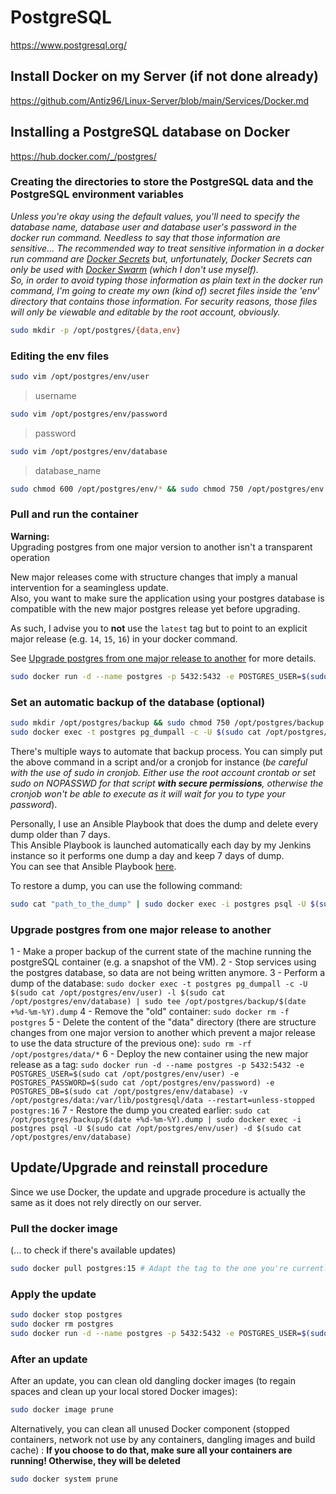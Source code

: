 # PostgreSQL

<https://www.postgresql.org/>

## Install Docker on my Server (if not done already)

<https://github.com/Antiz96/Linux-Server/blob/main/Services/Docker.md>

## Installing a PostgreSQL database on Docker

<https://hub.docker.com/_/postgres/>

### Creating the directories to store the PostgreSQL data and the PostgreSQL environment variables

*Unless you're okay using the default values, you'll need to specify the database name, database user and database user's password in the docker run command. Needless to say that those information are sensitive... The recommended way to treat sensitive information in a docker run command are [Docker Secrets](https://docs.docker.com/engine/swarm/secrets/) but, unfortunately, Docker Secrets can only be used with [Docker Swarm](https://www.sumologic.com/glossary/docker-swarm/) (which I don't use myself).*  
*So, in order to avoid typing those information as plain text in the docker run command, I'm going to create my own (kind of) secret files inside the 'env' directory that contains those information. For security reasons, those files will only be viewable and editable by the root account, obviously.*

```bash
sudo mkdir -p /opt/postgres/{data,env}
```

### Editing the env files

```bash
sudo vim /opt/postgres/env/user
```

> username

```bash
sudo vim /opt/postgres/env/password
```

> password

```bash
sudo vim /opt/postgres/env/database
```

> database_name

```bash
sudo chmod 600 /opt/postgres/env/* && sudo chmod 750 /opt/postgres/env
```

### Pull and run the container

**Warning:**  
Upgrading postgres from one major version to another isn't a transparent operation

New major releases come with structure changes that imply a manual intervention for a seamingless update.  
Also, you want to make sure the application using your postgres database is compatible with the new major postgres release yet before upgrading.

As such, I advise you to **not** use the `latest` tag but to point to an explicit major release (e.g. `14`, `15`, `16`) in your docker command.

See [Upgrade postgres from one major release to another](#upgrade-postgres-from-one-major-release-to-another) for more details.

```bash
sudo docker run -d --name postgres -p 5432:5432 -e POSTGRES_USER=$(sudo cat /opt/postgres/env/user) -e POSTGRES_PASSWORD=$(sudo cat /opt/postgres/env/password) -e POSTGRES_DB=$(sudo cat /opt/postgres/env/database) -v /opt/postgres/data:/var/lib/postgresql/data --restart=unless-stopped postgres:15
```

### Set an automatic backup of the database (optional)

```bash
sudo mkdir /opt/postgres/backup && sudo chmod 750 /opt/postgres/backup #Creating the directory to store backup in with secure permissions
sudo docker exec -t postgres pg_dumpall -c -U $(sudo cat /opt/postgres/env/user) -l $(sudo cat /opt/postgres/env/database) | sudo tee /opt/postgres/backup/$(date +%d-%m-%Y).dump > /dev/null #Performing a dump manually
```

There's multiple ways to automate that backup process. You can simply put the above command in a script and/or a cronjob for instance (*be careful with the use of sudo in cronjob. Either use the root account crontab or set sudo on NOPASSWD for that script **with secure permissions**, otherwise the cronjob won't be able to execute as it will wait for you to type your password*).

Personally, I use an Ansible Playbook that does the dump and delete every dump older than 7 days.  
This Ansible Playbook is launched automatically each day by my Jenkins instance so it performs one dump a day and keep 7 days of dump.  
You can see that Ansible Playbook [here](https://github.com/Antiz96/Linux-Server/blob/main/Ansible-Playbooks/roles/dump_db/tasks/main.yml).

To restore a dump, you can use the following command:

```bash
sudo cat "path_to_the_dump" | sudo docker exec -i postgres psql -U $(sudo cat /opt/postgres/env/user) -d $(sudo cat /opt/postgres/env/database)
```

### Upgrade postgres from one major release to another

1 - Make a proper backup of the current state of the machine running the postgreSQL container (e.g. a snapshot of the VM).
2 - Stop services using the postgres database, so data are not being written anymore.
3 - Perform a dump of the database: `sudo docker exec -t postgres pg_dumpall -c -U $(sudo cat /opt/postgres/env/user) -l $(sudo cat /opt/postgres/env/database) | sudo tee /opt/postgres/backup/$(date +%d-%m-%Y).dump`
4 - Remove the "old" container: `sudo docker rm -f postgres`
5 - Delete the content of the "data" directory (there are structure changes from one major version to another which prevent a major release to use the data structure of the previous one): `sudo rm -rf /opt/postgres/data/*`
6 - Deploy the new container using the new major release as a tag: `sudo docker run -d --name postgres -p 5432:5432 -e POSTGRES_USER=$(sudo cat /opt/postgres/env/user) -e POSTGRES_PASSWORD=$(sudo cat /opt/postgres/env/password) -e POSTGRES_DB=$(sudo cat /opt/postgres/env/database) -v /opt/postgres/data:/var/lib/postgresql/data --restart=unless-stopped postgres:16`
7 - Restore the dump you created earlier: `sudo cat /opt/postgres/backup/$(date +%d-%m-%Y).dump | sudo docker exec -i postgres psql -U $(sudo cat /opt/postgres/env/user) -d $(sudo cat /opt/postgres/env/database)`

## Update/Upgrade and reinstall procedure

Since we use Docker, the update and upgrade procedure is actually the same as it does not rely directly on our server.

### Pull the docker image

(... to check if there's available updates)

```bash
sudo docker pull postgres:15 # Adapt the tag to the one you're currently using
```

### Apply the update

```bash
sudo docker stop postgres
sudo docker rm postgres
sudo docker run -d --name postgres -p 5432:5432 -e POSTGRES_USER=$(sudo cat /opt/postgres/env/user) -e POSTGRES_PASSWORD=$(sudo cat /opt/postgres/env/password) -e POSTGRES_DB=$(sudo cat /opt/postgres/env/database) -v /opt/postgres/data:/var/lib/postgresql/data --restart=unless-stopped postgres:15 # Adapt the tag to the one you're currently using
```

### After an update

After an update, you can clean old dangling docker images (to regain spaces and clean up your local stored Docker images):

```bash
sudo docker image prune
```

Alternatively, you can clean all unused Docker component (stopped containers, network not use by any containers, dangling images and build cache)  :
**If you choose to do that, make sure all your containers are running! Otherwise, they will be deleted**

```bash
sudo docker system prune
```
